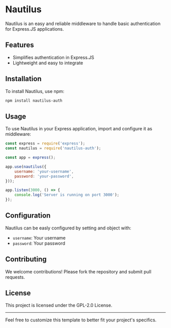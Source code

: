 # Nautilus

Nautilus is an easy and reliable middleware to handle basic authentication for Express.JS applications.

## Features

- Simplifies authentication in Express.JS
- Lightweight and easy to integrate

## Installation

To install Nautilus, use npm:

```bash
npm install nautilus-auth
```

## Usage

To use Nautilus in your Express application, import and configure it as middleware:

```javascript
const express = require('express');
const nautilus = require('nautilus-auth');

const app = express();

app.use(nautilus({
    username: 'your-username',
    password: 'your-password',
}));

app.listen(3000, () => {
    console.log('Server is running on port 3000');
});
```

## Configuration

Nautilus can be easly configured by setting and object with:

- `username`: Your username
- `password`: Your password

## Contributing

We welcome contributions! Please fork the repository and submit pull requests.

## License

This project is licensed under the GPL-2.0 License.

---

Feel free to customize this template to better fit your project's specifics.